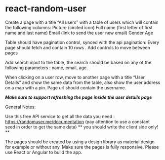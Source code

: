 # react-random-user

Create a page with a title “All users” with a table of users which will contain the following columns:
Picture (circled icon)
Full name (first letter of first name and last name)
Email (link to send the user new email)
Gender
Age

Table should have pagination control, synced with the api pagination:
Every page should fetch and contain 10 rows .
Add controls to move between pages

Add search input to the table, the search should be based on any of the following parameters : name, email, age.

When clicking on a user row, move to another page with a title “User Details” and show the same data from the table, also show the user address on a map with a pin. Page url should contain the username.

***Make sure to support refreshing the page inside the user details page***


General Notes:

Use this free API service to get all the data you need : https://randomuser.me/documentation
(pay attention to use a constant seed in order to get the same data)
** you should write the client side only! **

The pages should be created by using a design library as material design for example or without any.
Make sure the pages is fully responsive.
Please use React or Angular to build the app.

